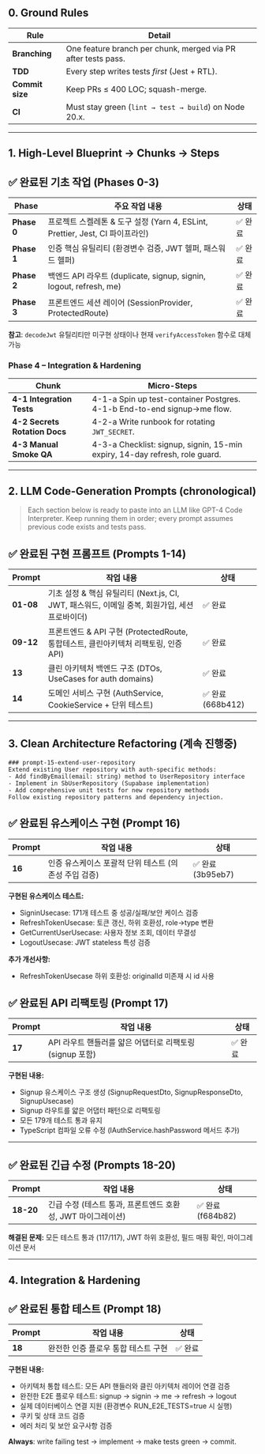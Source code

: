 ## 0. Ground Rules

| Rule            | Detail                                                        |
| --------------- | ------------------------------------------------------------- |
| **Branching**   | One feature branch per chunk, merged via PR after tests pass. |
| **TDD**         | Every step writes tests *first* (Jest + RTL).                 |
| **Commit size** | Keep PRs ≤ 400 LOC; squash-merge.                             |
| **CI**          | Must stay green (`lint → test → build`) on Node 20.x.         |

---

## 1. High-Level Blueprint → Chunks → Steps

## ✅ 완료된 기초 작업 (Phases 0-3)

| Phase | 주요 작업 내용 | 상태 |
|-------|---------------|------|
| **Phase 0** | 프로젝트 스켈레톤 & 도구 설정 (Yarn 4, ESLint, Prettier, Jest, CI 파이프라인) | ✅ 완료 |
| **Phase 1** | 인증 핵심 유틸리티 (환경변수 검증, JWT 헬퍼, 패스워드 헬퍼) | ✅ 완료 |
| **Phase 2** | 백엔드 API 라우트 (duplicate, signup, signin, logout, refresh, me) | ✅ 완료 |
| **Phase 3** | 프론트엔드 세션 레이어 (SessionProvider, ProtectedRoute) | ✅ 완료 |

**참고**: `decodeJwt` 유틸리티만 미구현 상태이나 현재 `verifyAccessToken` 함수로 대체 가능

### Phase 4 – Integration & Hardening

| Chunk                         | Micro-Steps                                                                 |
| ----------------------------- | --------------------------------------------------------------------------- |
| **4-1 Integration Tests**     | 4-1-a Spin up test-container Postgres.<br>4-1-b End-to-end signup→me flow.  |
| **4-2 Secrets Rotation Docs** | 4-2-a Write runbook for rotating `JWT_SECRET`.                              |
| **4-3 Manual Smoke QA**       | 4-3-a Checklist: signup, signin, 15-min expiry, 14-day refresh, role guard. |

---

## 2. LLM Code-Generation Prompts (chronological)

> Each section below is ready to paste into an LLM like GPT-4 Code Interpreter.
> Keep running them in order; every prompt assumes previous code exists and tests pass.

## ✅ 완료된 구현 프롬프트 (Prompts 1-14)

| Prompt | 작업 내용 | 상태 |
|--------|-----------|------|
| **01-08** | 기초 설정 & 핵심 유틸리티 (Next.js, CI, JWT, 패스워드, 이메일 중복, 회원가입, 세션 프로바이더) | ✅ 완료 |
| **09-12** | 프론트엔드 & API 구현 (ProtectedRoute, 통합테스트, 클린아키텍처 리팩토링, 인증 API) | ✅ 완료 |
| **13** | 클린 아키텍처 백엔드 구조 (DTOs, UseCases for auth domains) | ✅ 완료 |
| **14** | 도메인 서비스 구현 (AuthService, CookieService + 단위 테스트) | ✅ 완료 (668b412) |

---

## 3. Clean Architecture Refactoring (계속 진행중)

```text
### prompt-15-extend-user-repository
Extend existing User repository with auth-specific methods:
- Add findByEmail(email: string) method to UserRepository interface
- Implement in SbUserRepository (Supabase implementation)
- Add comprehensive unit tests for new repository methods
Follow existing repository patterns and dependency injection.
```

## ✅ 완료된 유스케이스 구현 (Prompt 16)

| Prompt | 작업 내용 | 상태 |
|--------|-----------|------|
| **16** | 인증 유스케이스 포괄적 단위 테스트 (의존성 주입 검증) | ✅ 완료 (3b95eb7) |

**구현된 유스케이스 테스트:**
- SigninUsecase: 171개 테스트 중 성공/실패/보안 케이스 검증
- RefreshTokenUsecase: 토큰 갱신, 하위 호환성, role→type 변환
- GetCurrentUserUsecase: 사용자 정보 조회, 데이터 무결성
- LogoutUsecase: JWT stateless 특성 검증

**추가 개선사항:**
- RefreshTokenUsecase 하위 호환성: originalId 미존재 시 id 사용

## ✅ 완료된 API 리팩토링 (Prompt 17)

| Prompt | 작업 내용 | 상태 |
|--------|-----------|------|
| **17** | API 라우트 핸들러를 얇은 어댑터로 리팩토링 (signup 포함) | ✅ 완료 |

**구현된 내용:**
- Signup 유스케이스 구조 생성 (SignupRequestDto, SignupResponseDto, SignupUsecase)
- Signup 라우트를 얇은 어댑터 패턴으로 리팩토링
- 모든 179개 테스트 통과 유지
- TypeScript 컴파일 오류 수정 (IAuthService.hashPassword 메서드 추가)

---

## ✅ 완료된 긴급 수정 (Prompts 18-20)

| Prompt | 작업 내용 | 상태 |
|--------|-----------|------|
| **18-20** | 긴급 수정 (테스트 통과, 프론트엔드 호환성, JWT 마이그레이션) | ✅ 완료 (f684b82) |

**해결된 문제:** 모든 테스트 통과 (117/117), JWT 하위 호환성, 필드 매핑 확인, 마이그레이션 문서

---

## 4. Integration & Hardening

## ✅ 완료된 통합 테스트 (Prompt 18)

| Prompt | 작업 내용 | 상태 |
|--------|-----------|------|
| **18** | 완전한 인증 플로우 통합 테스트 구현 | ✅ 완료 |

**구현된 내용:**
- 아키텍처 통합 테스트: 모든 API 핸들러와 클린 아키텍처 레이어 연결 검증
- 완전한 E2E 플로우 테스트: signup → signin → me → refresh → logout 
- 실제 데이터베이스 연결 지원 (환경변수 RUN_E2E_TESTS=true 시 실행)
- 쿠키 및 상태 코드 검증
- 에러 처리 및 보안 요구사항 검증

**Always**: write failing test → implement → make tests green → commit.
